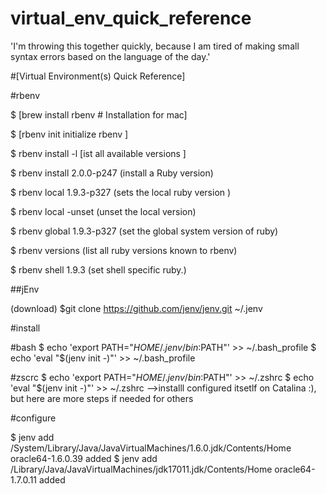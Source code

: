 # virtual_env_quick_reference
'I'm throwing this together quickly, because I am tired of making small syntax errors based on the language of the day.'


#[Virtual Environment(s) Quick Reference]

#rbenv

$ [brew install rbenv # Installation for mac]

$ [rbenv init    initialize rbenv ] 

$ rbenv install -l  [ist all available versions ] 

$ rbenv install 2.0.0-p247 (install a Ruby version)

$ rbenv local 1.9.3-p327 (sets the local ruby version )

$ rbenv local -unset (unset the local version)

$ rbenv global 1.9.3-p327  (set the global system version of ruby)

$ rbenv versions (list all ruby versions known to rbenv)

$ rbenv shell 1.9.3  (set shell specific ruby.)


##jEnv

(download)
$git clone https://github.com/jenv/jenv.git ~/.jenv

#install

#bash
$ echo 'export PATH="$HOME/.jenv/bin:$PATH"' >> ~/.bash_profile
$ echo 'eval "$(jenv init -)"' >> ~/.bash_profile


#zscrc
$ echo 'export PATH="$HOME/.jenv/bin:$PATH"' >> ~/.zshrc
$ echo 'eval "$(jenv init -)"' >> ~/.zshrc
-->installl configured itsetlf on Catalina :), but here are more steps if needed for others

#configure 

$ jenv add /System/Library/Java/JavaVirtualMachines/1.6.0.jdk/Contents/Home
  oracle64-1.6.0.39 added
$ jenv add /Library/Java/JavaVirtualMachines/jdk17011.jdk/Contents/Home
  oracle64-1.7.0.11 added


